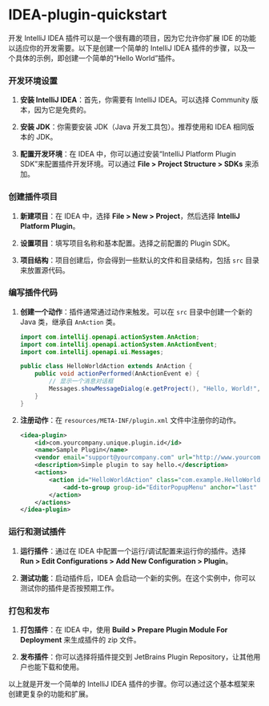 # IDEA-plugin-quickstart

开发 IntelliJ IDEA 插件可以是一个很有趣的项目，因为它允许你扩展 IDE 的功能以适应你的开发需要。以下是创建一个简单的 IntelliJ IDEA 插件的步骤，以及一个具体的示例，即创建一个简单的“Hello World”插件。

### 开发环境设置

1. **安装 IntelliJ IDEA**：首先，你需要有 IntelliJ IDEA。可以选择 Community 版本，因为它是免费的。

2. **安装 JDK**：你需要安装 JDK（Java 开发工具包）。推荐使用和 IDEA 相同版本的 JDK。

3. **配置开发环境**：在 IDEA 中，你可以通过安装“IntelliJ Platform Plugin SDK”来配置插件开发环境。可以通过 **File > Project Structure > SDKs** 来添加。

### 创建插件项目

1. **新建项目**：在 IDEA 中，选择 **File > New > Project**，然后选择 **IntelliJ Platform Plugin**。

2. **设置项目**：填写项目名称和基本配置。选择之前配置的 Plugin SDK。

3. **项目结构**：项目创建后，你会得到一些默认的文件和目录结构，包括 `src` 目录来放置源代码。

### 编写插件代码

1. **创建一个动作**：插件通常通过动作来触发。可以在 `src` 目录中创建一个新的 Java 类，继承自 `AnAction` 类。

   ```java
   import com.intellij.openapi.actionSystem.AnAction;
   import com.intellij.openapi.actionSystem.AnActionEvent;
   import com.intellij.openapi.ui.Messages;

   public class HelloWorldAction extends AnAction {
       public void actionPerformed(AnActionEvent e) {
           // 显示一个消息对话框
           Messages.showMessageDialog(e.getProject(), "Hello, World!", "Greeting", Messages.getInformationIcon());
       }
   }
   ```

2. **注册动作**：在 `resources/META-INF/plugin.xml` 文件中注册你的动作。

   ```xml
   <idea-plugin>
       <id>com.yourcompany.unique.plugin.id</id>
       <name>Sample Plugin</name>
       <vendor email="support@yourcompany.com" url="http://www.yourcompany.com">Your Company</vendor>
       <description>Simple plugin to say hello.</description>
       <actions>
           <action id="HelloWorldAction" class="com.example.HelloWorldAction" text="Say Hello" description="Says Hello.">
               <add-to-group group-id="EditorPopupMenu" anchor="last" />
           </action>
       </actions>
   </idea-plugin>
   ```

### 运行和测试插件

1. **运行插件**：通过在 IDEA 中配置一个运行/调试配置来运行你的插件。选择 **Run > Edit Configurations > Add New Configuration > Plugin**。

2. **测试功能**：启动插件后，IDEA 会启动一个新的实例。在这个实例中，你可以测试你的插件是否按预期工作。

### 打包和发布

1. **打包插件**：在 IDEA 中，使用 **Build > Prepare Plugin Module For Deployment** 来生成插件的 zip 文件。

2. **发布插件**：你可以选择将插件提交到 JetBrains Plugin Repository，让其他用户也能下载和使用。

以上就是开发一个简单的 IntelliJ IDEA 插件的步骤。你可以通过这个基本框架来创建更复杂的功能和扩展。

